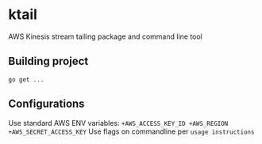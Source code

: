 # ktail
AWS Kinesis stream tailing package and command line tool

## Building project
`go get ...`

## Configurations
Use standard AWS ENV variables: `+AWS_ACCESS_KEY_ID +AWS_REGION +AWS_SECRET_ACCESS_KEY`
Use flags on commandline per `usage instructions`
